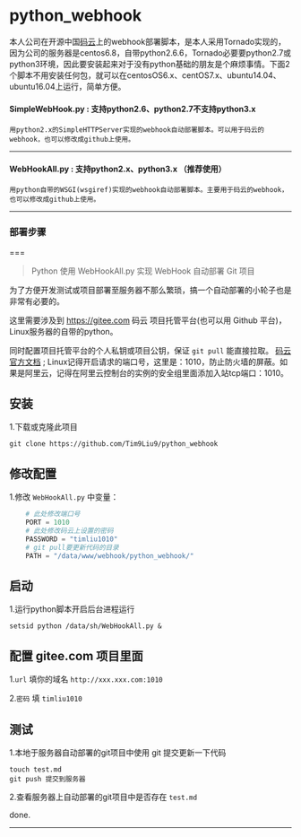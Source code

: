 # python_webhook
  本人公司在开源中国[码云](https://gitee.com)上的webhook部署脚本，是本人采用Tornado实现的，因为公司的服务器是centos6.8，自带python2.6.6，Tornado必要要python2.7或python3环境，因此要安装起来对于没有python基础的朋友是个麻烦事情。下面2个脚本不用安装任何包，就可以在centosOS6.x、centOS7.x、ubuntu14.04、ubuntu16.04上运行，简单方便。  
  
    
#### SimpleWebHook.py : 支持python2.6、python2.7不支持python3.x
    用python2.x的SimpleHTTPServer实现的webhook自动部署脚本。可以用于码云的webhook，也可以修改成github上使用。  
- - - 
#### WebHookAll.py : 支持python2.x、python3.x （推荐使用）
    用python自带的WSGI(wsgiref)实现的webhook自动部署脚本。主要用于码云的webhook，也可以修改成github上使用。 

  
- - -  
  
### 部署步骤
===

> Python 使用 WebHookAll.py 实现 WebHook 自动部署 Git 项目

为了方便开发测试或项目部署至服务器不那么繁琐，搞一个自动部署的小轮子也是非常有必要的。

这里需要涉及到 https://gitee.com 码云 项目托管平台(也可以用 Github 平台)，Linux服务器的自带的python。

同时配置项目托管平台的个人私钥或项目公钥，保证 `git pull` 能直接拉取。  [码云官方文档](http://git.mydoc.io/?t=154711)  ; Linux记得开启请求的端口号，这里是：1010，防止防火墙的屏蔽。如果是阿里云，记得在阿里云控制台的实例的安全组里面添加入站tcp端口：1010。  

## 安装

1.下载或克隆此项目

```shell
git clone https://github.com/Tim9Liu9/python_webhook
```


## 修改配置

1.修改 `WebHookAll.py` 中变量：

```python
    # 此处修改端口号
    PORT = 1010
    # 此处修改码云上设置的密码
    PASSWORD = "timliu1010"
    # git pull要更新代码的目录
    PATH = "/data/www/webhook/python_webhook/"
```


## 启动

1.运行python脚本开启后台进程运行

```shell
setsid python /data/sh/WebHookAll.py &
```

## 配置 gitee.com 项目里面 

1.`url` 填你的域名 `http://xxx.xxx.com:1010`

2.`密码` 填 `timliu1010`

## 测试

1.本地于服务器自动部署的git项目中使用 git 提交更新一下代码

```shell
touch test.md
git push 提交到服务器
```

2.查看服务器上自动部署的git项目中是否存在 `test.md`

done.
  
- - -    
  
